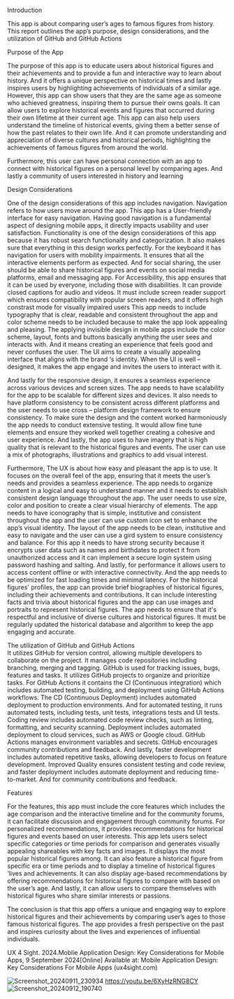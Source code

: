 Introduction 

This app is about comparing user’s ages to famous figures from history. This report outlines the app’s purpose, design considerations, and the utilization of GitHub and GitHub Actions 

Purpose of the App 

The purpose of this app is to educate users about historical figures and their achievements and to provide a fun and interactive way to learn about history.  And it offers a unique perspective on historical times and lastly inspires users by highlighting achievements of individuals of a similar age.  However, this app can show users that they are the same age as someone who achieved greatness, inspiring them to pursue their owns goals. It can allow users to explore historical events and figures that occurred during their own lifetime at their current age.  This app can also help users understand the timeline of historical events, giving them a better sense of how the past relates to their own life. And it can promote understanding and appreciation of diverse cultures and historical periods, highlighting the achievements of famous figures from around the world.  

Furthermore, this user can have personal connection with an app to connect with historical figures on a personal level by comparing ages. And lastly a community of users interested in history and learning 

Design Considerations 

One of the design considerations of this app includes navigation.  Navigation refers to how users move around the app. This app has a User-friendly interface for easy navigation. Having good navigation is a fundamental aspect of designing mobile apps, it directly impacts usability and user satisfaction. Functionality is one of the design considerations of this app because it has robust search functionality and categorization. It also makes sure that everything in this design works perfectly. For the keyboard it has navigation for users with mobility impairments.  It ensures that all the interactive elements perform as expected.  And for social sharing, the user should be able to share historical figures and events on social media platforms, email and messaging app. For Accessibility, this app ensures that it can be used by everyone, including those with disabilities. It can provide closed captions for audio and videos.  It must include screen reader support which ensures compatibility with popular screen readers, and it offers high constrast mode for visually impaired users This app needs to include typography that is clear, readable and consistent throughout the app and color scheme needs to be included because to make the app look appealing and pleasing.  The applying invisible design in mobile apps include the color scheme, layout, fonts and buttons   basically anything the user sees and interacts with. And it means creating an experience that feels good and never confuses the user. The UI aims to create a visually appealing interface that aligns with the brand ‘s identity.  When the UI is well – designed, it makes the app engage and invites the users to interact with it.
 
 

 And lastly for the responsive design, it ensures a seamless experience across various devices and screen sizes.  The app needs to have scalability for the app to be scalable for different sizes and devices. It also needs to have platform consistency to be consistent across different platforms and the user needs to use cross – platform design framework to ensure consistency.  To make sure the design and the content worked harmoniously the app needs to conduct extensive testing. It would allow fine tune elements and ensure they worked well together creating a cohesive and user experience.  And lastly, the app uses to have imagery that is high quality that is relevant to the historical figures and events. The user can use a mix of photographs, illustrations and graphics to add visual interest. 

 

Furthermore, The UX is about how easy and pleasant the app is to use. It focuses on the overall feel of the app, ensuring that it meets the user’s needs and provides a seamless experience. The app needs to organize content in a logical and easy to understand manner and it needs to establish consistent design language throughout the app. The user needs to use size, color and position to create a clear visual hierarchy of elements.   The app needs to have iconography that is simple, institutive and consistent throughout the app and the user can use custom icon set to enhance the app’s visual identity. The layout of the app needs to be clean, institutive and easy to navigate and the user can use a gird system to ensure consistency and balance.   For this app it needs to have strong security because it encrypts user data such as names and birthdates to protect it from unauthorized access and it can implement a secure login system using password hashing and salting.  And lastly, for performance it allows users to access content offline or with interactive connectivity. And the app needs to be optimized for fast loading times and minimal latency. For the historical figures' profiles, the app can provide brief biographies of historical figures, including their achievements and contributions. It can include interesting facts and trivia about historical figures and the app can use images and portraits to represent historical figures. The app needs to ensure that it's respectful and inclusive of diverse cultures and historical figures. It must be regularly updated the historical database and algorithm to keep the app engaging and accurate.   

 

The utilization of GitHub and GitHub Actions  
It utilizes GitHub for version control, allowing multiple developers to collaborate on the project. It manages code repositories including branching, merging and tagging. GitHub is used for tracking issues, bugs, features and tasks.  It utilizes GitHub projects to organize and prioritize tasks.   For GitHub Actions it contains the CI (Continuous integration) which includes automated testing, building, and deployment using GitHub Actions workflows.  The CD (Continuous Deployment) includes automated deployment to production environments. And for automated testing, it runs automated tests, including tests, unit tests, integrations tests and UI tests. Coding review includes automated code review checks, such as linting, formatting, and security scanning.  Deployment includes automated deployment to cloud services, such as AWS or Google cloud. GitHub Actions manages environment   variables and secrets. GitHub encourages community contributions and feedback. And lastly, faster development includes automated repetitive tasks, allowing developers to focus on feature development.  Improved Quality ensures consistent testing and code review, and faster deployment includes automate deployment and reducing time-to-market. And for community contributions and feedback. 

Features 

For the features, this app must include the core features which includes the age comparison and the interactive timeline and for the community forums, it can facilitate discussion and engagement through community forums. For personalized recommendations, it provides recommendations for historical figures and events based on user interests.  This app lets users select specific categories or time periods for comparison and generates visually appealing shareables with key facts and images.  It displays the most popular historical figures among. It can also feature a historical figure from specific era or time periods and to display a timeline of historical figures ‘lives and achievements. It can also display age-based recommendations by offering recommendations for historical figures to compare with based on the user’s age. And lastly, it can allow users to compare themselves with historical figures who share similar interests or passions. 

The conclusion is that this app offers a unique and engaging way to explore historical figures and their achievements by comparing user’s ages to those famous historical figures. The app provides a fresh perspective on the past and inspires curiosity about the lives and experiences of influential individuals. 

 

UX 4 Sight. 2024.Moblie Application Design: Key Considerations for Mobile Apps, 9 September 2024[Online] Available at: Mobile Application Design: Key Considerations For Mobile Apps (ux4sight.com) 

![Screenshot_20240911_230934](https://github.com/user-attachments/assets/53b27ad4-c942-4d6a-a13b-a57c9733f19c)
https://youtu.be/6XyHzRNG8CY
![Screenshot_20240912_190740](https://github.com/user-attachments/assets/e58b682f-4d5f-4247-bd00-32baf39c62d2)




 
